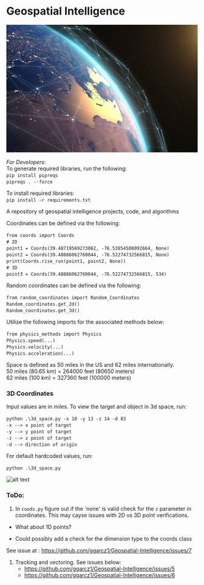 # Geospatial Intelligence

![alt text](images/satellite_earth.png "via: https://hub.jhu.edu/2022/03/14/michael-ard-john-oconnor-geospatial-intelligence/")


*For Developers*:\
To generate required libraries, run the following: \
```pip install pipreqs```\
```pipreqs . --force```

To install required libraries: \
```pip install -r requirements.txt```

A repository of geospatial intelligence projects, code, and algorithms

Coordinates can be defined via the following:

`from coords import Coords`\
`# 2D`\
`point1 = Coords(39.48719569273062, -76.53854508092664, None)`\
`point2 = Coords(39.48886062760044, -76.52274732566815, None)`\
`print(Coords.rise_run(point1, point2, None))`\
`# 3D`\
`point3 = Coords(39.48886062760044, -76.52274732566815, 534)`

Random coordinates can be defined via the following:

`from random_coordinates import Random_Coordinates`\
`Random_coordinates.get_2d()`\
`Random_coordinates.get_3d()`

Utilize the following imports for the associated methods below:

`from physics_methods import Physics`\
`Physics.speed(...)`\
`Physics.velocity(...)`\
`Physics.acceleration(...)`

Space is defined as 50 miles in the US and 62 miles internationally.\
50 miles (80.65 km) = 264000 feet (80650 meters) \
62 miles (100 km) = 327360 feet (100000 meters)

### 3D Coordinates ###

Input values are in miles.  To view the target and object in 3d space, run:

`python .\3d_space.py -x 10 -y 13 -z 14 -d 83`\
`-x --> x point of target`\
`-y --> y point of target`\
`-z --> z point of target`\
`-d --> direction of origin`

For default hardcoded values, run:

`python .\3d_space.py`

![alt text](images/3d_1.png "3D diagram")

### ToDo: ###

1. In `coods.py` figure out if the 'none' is valid check for the `z` parameter in coordinates.  This may cayse issues with 2D vs 3D point verifications.

  - What about 1D points?

  - Could possibly add a check for the dimension type to the coords class

See issue at : <https://github.com/ggarcz1/Geospatial-Intelligence/issues/7>

1. Tracking and vectoring.  See issues below:
   - <https://github.com/ggarcz1/Geospatial-Intelligence/issues/5>
   - <https://github.com/ggarcz1/Geospatial-Intelligence/issues/6>